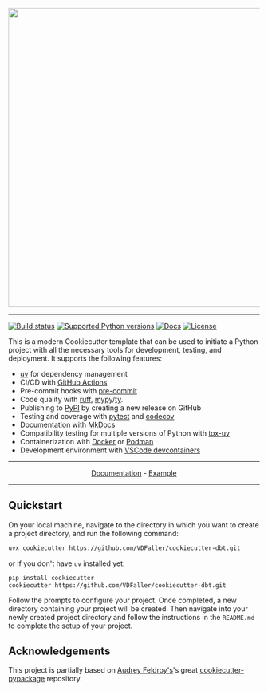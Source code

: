<p align="center">
  <img width="600" src="https://raw.githubusercontent.com/fpgmaas/cookiecutter-dbt/main/docs/static/cookiecutter.svg">
</p style = "margin-bottom: 2rem;">

---

[![Build status](https://img.shields.io/github/actions/workflow/status/fpgmaas/cookiecutter-dbt/main.yml?branch=main)](https://github.com/VDFaller/cookiecutter-dbt/actions/workflows/main.yml?query=branch%3Amain)
[![Supported Python versions](https://img.shields.io/badge/python-3.9_%7C_3.10_%7C_3.11_%7C_3.12_%7C_3.13-blue?labelColor=grey&color=blue)](https://github.com/VDFaller/cookiecutter-dbt/blob/main/pyproject.toml)
[![Docs](https://img.shields.io/badge/docs-gh--pages-blue)](https://fpgmaas.github.io/cookiecutter-dbt/)
[![License](https://img.shields.io/github/license/fpgmaas/cookiecutter-dbt)](https://img.shields.io/github/license/fpgmaas/cookiecutter-dbt)

This is a modern Cookiecutter template that can be used to initiate a Python project with all the necessary tools for development, testing, and deployment. It supports the following features:

- [uv](https://docs.astral.sh/uv/) for dependency management
- CI/CD with [GitHub Actions](https://github.com/features/actions)
- Pre-commit hooks with [pre-commit](https://pre-commit.com/)
- Code quality with [ruff](https://docs.astral.sh/ruff/), [mypy](https://mypy.readthedocs.io/en/stable/)/[ty](https://docs.astral.sh/ty/).
- Publishing to [PyPI](https://pypi.org) by creating a new release on GitHub
- Testing and coverage with [pytest](https://docs.pytest.org/en/7.1.x/) and [codecov](https://about.codecov.io/)
- Documentation with [MkDocs](https://www.mkdocs.org/)
- Compatibility testing for multiple versions of Python with [tox-uv](https://github.com/tox-dev/tox-uv)
- Containerization with [Docker](https://www.docker.com/) or [Podman](https://podman.io/)
- Development environment with [VSCode devcontainers](https://code.visualstudio.com/docs/devcontainers/containers)

---

<p align="center">
  <a href="https://fpgmaas.github.io/cookiecutter-dbt/">Documentation</a> - <a href="https://github.com/VDFaller/cookiecutter-dbt-example">Example</a>
</p>

---

## Quickstart

On your local machine, navigate to the directory in which you want to
create a project directory, and run the following command:

```bash
uvx cookiecutter https://github.com/VDFaller/cookiecutter-dbt.git
```

or if you don't have `uv` installed yet:

```bash
pip install cookiecutter
cookiecutter https://github.com/VDFaller/cookiecutter-dbt.git
```

Follow the prompts to configure your project. Once completed, a new directory containing your project will be created. Then navigate into your newly created project directory and follow the instructions in the `README.md` to complete the setup of your project.

## Acknowledgements

This project is partially based on [Audrey
Feldroy\'s](https://github.com/audreyfeldroy)\'s great
[cookiecutter-pypackage](https://github.com/audreyfeldroy/cookiecutter-pypackage)
repository.
